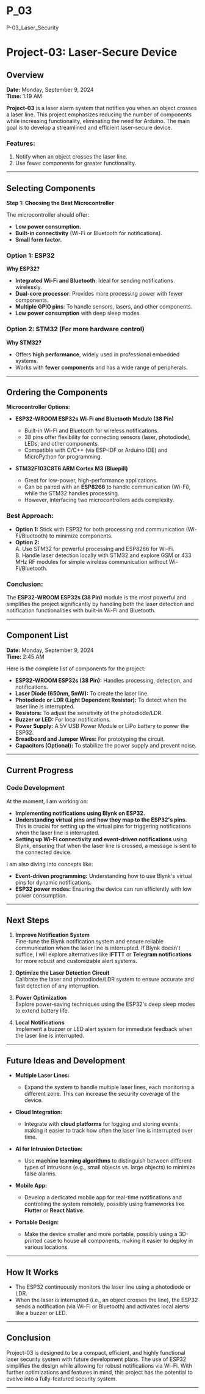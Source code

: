 # P_03
 P-03_Laser_Security
# Project-03: Laser-Secure Device

## Overview

**Date:** Monday, September 9, 2024  
**Time:** 1:19 AM

**Project-03** is a laser alarm system that notifies you when an object crosses a laser line. This project emphasizes reducing the number of components while increasing functionality, eliminating the need for Arduino. The main goal is to develop a streamlined and efficient laser-secure device.

### Features:
1. Notify when an object crosses the laser line.
2. Use fewer components for greater functionality.

---

## Selecting Components

**Step 1: Choosing the Best Microcontroller**

The microcontroller should offer:
- **Low power consumption.**
- **Built-in connectivity** (Wi-Fi or Bluetooth for notifications).
- **Small form factor.**

### Option 1: **ESP32**
**Why ESP32?**
- **Integrated Wi-Fi and Bluetooth**: Ideal for sending notifications wirelessly.
- **Dual-core processor**: Provides more processing power with fewer components.
- **Multiple GPIO pins**: To handle sensors, lasers, and other components.
- **Low power consumption** with deep sleep modes.

### Option 2: **STM32 (For more hardware control)**
**Why STM32?**
- Offers **high performance**, widely used in professional embedded systems.
- Works with **fewer components** and has a wide range of peripherals.

---

## Ordering the Components

**Microcontroller Options:**

- **ESP32-WROOM ESP32s Wi-Fi and Bluetooth Module (38 Pin)**
    - Built-in Wi-Fi and Bluetooth for wireless notifications.
    - 38 pins offer flexibility for connecting sensors (laser, photodiode), LEDs, and other components.
    - Compatible with C/C++ (via ESP-IDF or Arduino IDE) and MicroPython for programming.

- **STM32F103C8T6 ARM Cortex M3 (Bluepill)**
    - Great for low-power, high-performance applications.
    - Can be paired with an **ESP8266** to handle communication (Wi-Fi), while the STM32 handles processing.
    - However, interfacing two microcontrollers adds complexity.

### Best Approach:
- **Option 1:** Stick with ESP32 for both processing and communication (Wi-Fi/Bluetooth) to minimize components.
- **Option 2:**  
  A. Use STM32 for powerful processing and ESP8266 for Wi-Fi.  
  B. Handle laser detection locally with STM32 and explore GSM or 433 MHz RF modules for simple wireless communication without Wi-Fi/Bluetooth.

### Conclusion:
The **ESP32-WROOM ESP32s (38 Pin)** module is the most powerful and simplifies the project significantly by handling both the laser detection and notification functionalities with built-in Wi-Fi and Bluetooth.

---

## Component List

**Date:** Monday, September 9, 2024  
**Time:** 2:45 AM

Here is the complete list of components for the project:

- **ESP32-WROOM ESP32s (38 Pin):** Handles processing, detection, and notifications.
- **Laser Diode (650nm, 5mW):** To create the laser line.
- **Photodiode or LDR (Light Dependent Resistor):** To detect when the laser line is interrupted.
- **Resistors:** To adjust the sensitivity of the photodiode/LDR.
- **Buzzer or LED:** For local notifications.
- **Power Supply:** A 5V USB Power Module or LiPo battery to power the ESP32.
- **Breadboard and Jumper Wires:** For prototyping the circuit.
- **Capacitors (Optional):** To stabilize the power supply and prevent noise.

---

## Current Progress

### Code Development

At the moment, I am working on:
- **Implementing notifications using Blynk on ESP32.**
- **Understanding virtual pins and how they map to the ESP32's pins.** This is crucial for setting up the virtual pins for triggering notifications when the laser line is interrupted.
- **Setting up Wi-Fi connectivity and event-driven notifications** using Blynk, ensuring that when the laser line is crossed, a message is sent to the connected device.
  
I am also diving into concepts like:
- **Event-driven programming:** Understanding how to use Blynk's virtual pins for dynamic notifications.
- **ESP32 power modes:** Ensuring the device can run efficiently with low power consumption.

---

## Next Steps

1. **Improve Notification System**  
   Fine-tune the Blynk notification system and ensure reliable communication when the laser line is interrupted. If Blynk doesn't suffice, I will explore alternatives like **IFTTT** or **Telegram notifications** for more robust and customizable alert systems.

2. **Optimize the Laser Detection Circuit**  
   Calibrate the laser and photodiode/LDR system to ensure accurate and fast detection of any interruption.

3. **Power Optimization**  
   Explore power-saving techniques using the ESP32's deep sleep modes to extend battery life.

4. **Local Notifications**  
   Implement a buzzer or LED alert system for immediate feedback when the laser line is interrupted.

---

## Future Ideas and Development

- **Multiple Laser Lines:**
    - Expand the system to handle multiple laser lines, each monitoring a different zone. This can increase the security coverage of the device.
  
- **Cloud Integration:**
    - Integrate with **cloud platforms** for logging and storing events, making it easier to track how often the laser line is interrupted over time.
  
- **AI for Intrusion Detection:**
    - Use **machine learning algorithms** to distinguish between different types of intrusions (e.g., small objects vs. large objects) to minimize false alarms.
  
- **Mobile App:**
    - Develop a dedicated mobile app for real-time notifications and controlling the system remotely, possibly using frameworks like **Flutter** or **React Native**.

- **Portable Design:**
    - Make the device smaller and more portable, possibly using a 3D-printed case to house all components, making it easier to deploy in various locations.

---

## How It Works

- The ESP32 continuously monitors the laser line using a photodiode or LDR.
- When the laser is interrupted (i.e., an object crosses the line), the ESP32 sends a notification (via Wi-Fi or Bluetooth) and activates local alerts like a buzzer or LED.
  
---

## Conclusion

Project-03 is designed to be a compact, efficient, and highly functional laser security system with future development plans. The use of ESP32 simplifies the design while allowing for robust notifications via Wi-Fi. With further optimizations and features in mind, this project has the potential to evolve into a fully-featured security system.

---
